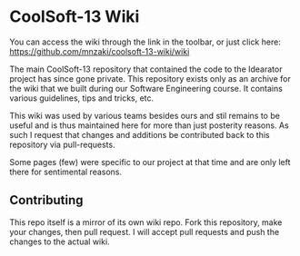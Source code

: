 # CoolSoft-13 Wiki

You can access the wiki through the link in the toolbar, or just click here:
https://github.com/mnzaki/coolsoft-13-wiki/wiki

The main CoolSoft-13 repository that contained the code to the Idearator project
has since gone private. This repository exists only as an archive for the wiki
that we built during our Software Engineering course. It contains various
guidelines, tips and tricks, etc.

This wiki was used by various teams besides ours and stil remains to be useful
and is thus maintained here for more than just posterity reasons. As such I
request that changes and additions be contributed back to this repository via
pull-requests.

Some pages (few) were specific to our project at that time and are only left
there for sentimental reasons.

## Contributing
This repo itself is a mirror of its own wiki repo. Fork this repository, make
your changes, then pull request. I will accept pull requests and push the
changes to the actual wiki.

